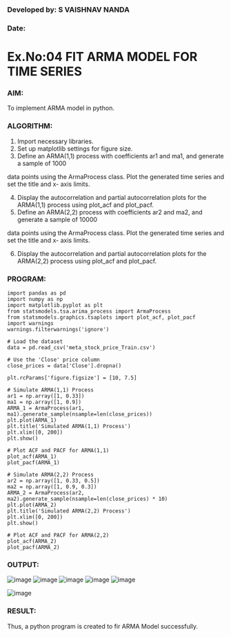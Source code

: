 ### Developed by: S VAISHNAV NANDA
### Date:
# Ex.No:04   FIT ARMA MODEL FOR TIME SERIES
 
### AIM:
To implement ARMA model in python.
### ALGORITHM:
1. Import necessary libraries.
2. Set up matplotlib settings for figure size.
3. Define an ARMA(1,1) process with coefficients ar1 and ma1, and generate a sample of 1000

data points using the ArmaProcess class. Plot the generated time series and set the title and x-
axis limits.

4. Display the autocorrelation and partial autocorrelation plots for the ARMA(1,1) process using
plot_acf and plot_pacf.
5. Define an ARMA(2,2) process with coefficients ar2 and ma2, and generate a sample of 10000

data points using the ArmaProcess class. Plot the generated time series and set the title and x-
axis limits.

6. Display the autocorrelation and partial autocorrelation plots for the ARMA(2,2) process using
plot_acf and plot_pacf.
### PROGRAM:
```
import pandas as pd
import numpy as np
import matplotlib.pyplot as plt
from statsmodels.tsa.arima_process import ArmaProcess
from statsmodels.graphics.tsaplots import plot_acf, plot_pacf
import warnings
warnings.filterwarnings('ignore')

# Load the dataset
data = pd.read_csv('meta_stock_price_Train.csv')

# Use the 'Close' price column
close_prices = data['Close'].dropna()

plt.rcParams['figure.figsize'] = [10, 7.5]

# Simulate ARMA(1,1) Process
ar1 = np.array([1, 0.33])
ma1 = np.array([1, 0.9])
ARMA_1 = ArmaProcess(ar1, ma1).generate_sample(nsample=len(close_prices))
plt.plot(ARMA_1)
plt.title('Simulated ARMA(1,1) Process')
plt.xlim([0, 200])
plt.show()

# Plot ACF and PACF for ARMA(1,1)
plot_acf(ARMA_1)
plot_pacf(ARMA_1)

# Simulate ARMA(2,2) Process
ar2 = np.array([1, 0.33, 0.5])
ma2 = np.array([1, 0.9, 0.3])
ARMA_2 = ArmaProcess(ar2, ma2).generate_sample(nsample=len(close_prices) * 10)
plt.plot(ARMA_2)
plt.title('Simulated ARMA(2,2) Process')
plt.xlim([0, 200])
plt.show()

# Plot ACF and PACF for ARMA(2,2)
plot_acf(ARMA_2)
plot_pacf(ARMA_2)
```

### OUTPUT:
![image](https://github.com/user-attachments/assets/b1d46d1f-9586-499c-83c7-157fe506d36a)
![image](https://github.com/user-attachments/assets/d77f5cf6-764d-4d81-b0bb-3d135661de8a)
![image](https://github.com/user-attachments/assets/8f5164b4-2d80-4875-985d-f8de56cffa80)
![image](https://github.com/user-attachments/assets/cece51d8-25f8-492b-8808-9e863997b40f)
![image](https://github.com/user-attachments/assets/5a463d66-8e80-4ccc-80e9-2890890e0964)

![image](https://github.com/user-attachments/assets/322a190f-556c-4abc-b76b-24450e096830)

### RESULT:
Thus, a python program is created to fir ARMA Model successfully.
